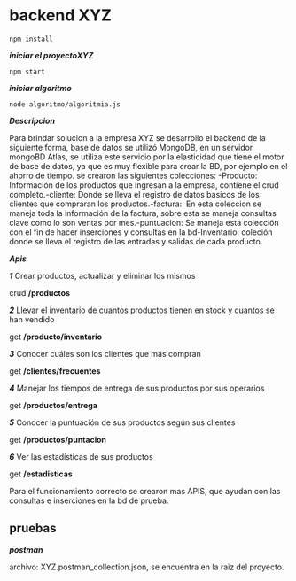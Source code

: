 # backend XYZ
````
npm install
````
***iniciar el proyectoXYZ***
````
npm start
````
***iniciar algoritmo***
````
node algoritmo/algoritmia.js
````

***Descripcion***

Para brindar solucion a la empresa XYZ se desarrollo el backend de la siguiente forma, base de datos se utilizó MongoDB, en un servidor mongoBD Atlas, se utiliza este servicio por la elasticidad que tiene el motor de base de datos, ya que es muy flexible para crear la BD, por ejemplo en el ahorro de tiempo. 
se crearon las siguientes colecciones: -Producto: Información de los productos que ingresan a la empresa, contiene el crud completo.-cliente: Donde se lleva el registro de datos basicos de los clientes que compraran los productos.-factura:  En esta coleccion se maneja toda la información de la factura, sobre esta se maneja consultas clave como lo son ventas por mes.-puntuacion: Se maneja esta colección con el fin de hacer inserciones y consultas en la bd-Inventario: coleción donde se lleva el registro de las entradas y salidas de cada producto.

***Apis***

***1*** Crear productos, actualizar y eliminar los mismos

crud 
**/productos**

***2*** Llevar el inventario de cuantos productos tienen en stock y cuantos se han vendido

get 
**/producto/inventario**

***3*** Conocer cuáles son los clientes que más compran

get
**/clientes/frecuentes**


***4*** Manejar los tiempos de entrega de sus productos por sus operarios

get
**/productos/entrega**

***5*** Conocer la puntuación de sus productos según sus clientes

get
**/productos/puntacion**


***6*** Ver las estadísticas de sus productos

get
**/estadisticas**

Para el funcionamiento correcto se crearon mas APIS, que ayudan con las consultas e inserciones en la bd de prueba.


## pruebas 

***postman***

archivo: XYZ.postman_collection.json, se encuentra en la raiz del proyecto.
